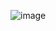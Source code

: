 ![image](https://user-images.githubusercontent.com/42132857/83255762-ac0ba280-a1ce-11ea-84c4-392a5b3b1635.png)
